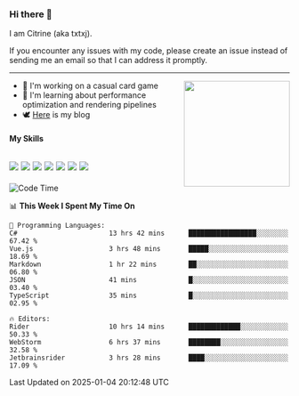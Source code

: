 ### Hi there 👋

I am Citrine (aka txtxj).

If you encounter any issues with my code, please create an issue instead of sending me an email so that I can address it promptly.

---

<img align="right" height="190" src="http://github-profile-summary-cards.vercel.app/api/cards/stats?username=txtxj&theme=vue">

- 🌱 I'm working on a casual card game
- 📖 I'm learning about performance optimization and rendering pipelines
- 🕊️ [Here](https://txtxj.top) is my blog

#### My Skills

![](https://img.shields.io/badge/Unity-000000?logo=unity&logoColor=fff)
![](https://img.shields.io/badge/C%23-239120?logo=csharp&logoColor=fff)
![](https://img.shields.io/badge/Python-3e74a2?logo=python&logoColor=fff)
![](https://img.shields.io/badge/C++-65318e?logo=cplusplus&logoColor=fff)
![](https://img.shields.io/badge/Vue-4FC08D?logo=vuedotjs&logoColor=fff)
![](https://img.shields.io/badge/Blender-f5792a?logo=blender&logoColor=fff)
![](https://img.shields.io/badge/MS%20SQL-cc2927?logo=microsoftsqlserver&logoColor=fff)
---

<!--START_SECTION:waka-->
![Code Time](http://img.shields.io/badge/Code%20Time-2%2C387%20hrs%206%20mins-blue)

📊 **This Week I Spent My Time On** 

```text
💬 Programming Languages: 
C#                       13 hrs 42 mins      █████████████████░░░░░░░░   67.42 % 
Vue.js                   3 hrs 48 mins       █████░░░░░░░░░░░░░░░░░░░░   18.69 % 
Markdown                 1 hr 22 mins        ██░░░░░░░░░░░░░░░░░░░░░░░   06.80 % 
JSON                     41 mins             █░░░░░░░░░░░░░░░░░░░░░░░░   03.40 % 
TypeScript               35 mins             █░░░░░░░░░░░░░░░░░░░░░░░░   02.95 % 

🔥 Editors: 
Rider                    10 hrs 14 mins      █████████████░░░░░░░░░░░░   50.33 % 
WebStorm                 6 hrs 37 mins       ████████░░░░░░░░░░░░░░░░░   32.58 % 
Jetbrainsrider           3 hrs 28 mins       ████░░░░░░░░░░░░░░░░░░░░░   17.09 % 
```


 Last Updated on 2025-01-04 20:12:48 UTC
<!--END_SECTION:waka-->
